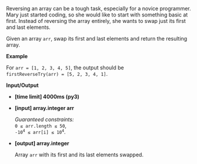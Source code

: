<div class="markdown"><p>Reversing an array can be a tough task, especially for a novice programmer. Mary just started coding, so she would like to start with something basic at first. Instead of reversing the array entirely, she wants to swap just its first and last elements.</p>
<p>Given an array <code>arr</code>, swap its first and last elements and return the resulting array.</p>
<p><strong>Example</strong></p>
<p>For <code>arr = [1, 2, 3, 4, 5]</code>, the output should be<br>
<code>firstReverseTry(arr) = [5, 2, 3, 4, 1]</code>.</p>
<p><strong>Input/Output</strong></p>
<ul>
<li><strong>[time limit] 4000ms (py3)</strong></li>
</ul>
<ul>
<li>
<p><strong>[input] array.integer arr</strong></p>
<p><em>Guaranteed constraints:</em><br>
<code>0 ≤ arr.length ≤ 50</code>,<br>
<code>-10<sup>4</sup> ≤ arr[i] ≤ 10<sup>4</sup></code>.</p>
</li>
<li>
<p><strong>[output] array.integer</strong></p>
<p>Array <code>arr</code> with its first and its last elements swapped.</p>
</li>
</ul>
</div>
